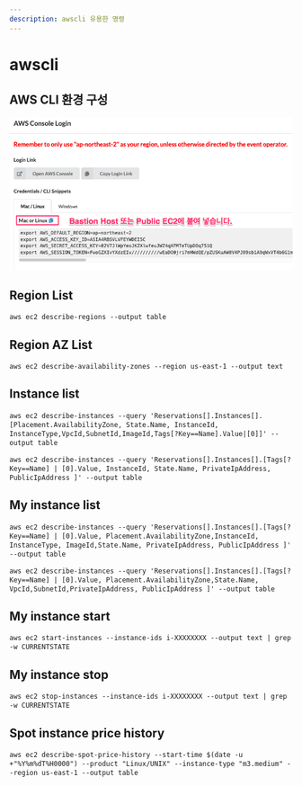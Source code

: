 ```yaml
---
description: awscli 유용한 명령
---
```


# awscli

## AWS CLI 환경 구성

![](../.gitbook/assets/image%20%2869%29.png)

## Region List

```text
aws ec2 describe-regions --output table
```

## Region AZ List

```text
aws ec2 describe-availability-zones --region us-east-1 --output text
```

## Instance list

```text
aws ec2 describe-instances --query 'Reservations[].Instances[].[Placement.AvailabilityZone, State.Name, InstanceId, InstanceType,VpcId,SubnetId,ImageId,Tags[?Key==Name].Value|[0]]' --output table
```

```text
aws ec2 describe-instances --query 'Reservations[].Instances[].[Tags[?Key==Name] | [0].Value, InstanceId, State.Name, PrivateIpAddress, PublicIpAddress ]' --output table
```

## My instance list

```text
aws ec2 describe-instances --query 'Reservations[].Instances[].[Tags[?Key==Name] | [0].Value, Placement.AvailabilityZone,InstanceId, InstanceType, ImageId,State.Name, PrivateIpAddress, PublicIpAddress ]' --output table
```

```text
aws ec2 describe-instances --query 'Reservations[].Instances[].[Tags[?Key==Name] | [0].Value, Placement.AvailabilityZone,State.Name, VpcId,SubnetId,PrivateIpAddress, PublicIpAddress ]' --output table

```

## My instance start

```text
aws ec2 start-instances --instance-ids i-XXXXXXXX --output text | grep -w CURRENTSTATE
```

## My instance stop

```text
aws ec2 stop-instances --instance-ids i-XXXXXXXX --output text | grep -w CURRENTSTATE
```

## Spot instance price history

```text
aws ec2 describe-spot-price-history --start-time $(date -u +"%Y%m%dT%H0000") --product "Linux/UNIX" --instance-type "m3.medium" --region us-east-1 --output table
```



